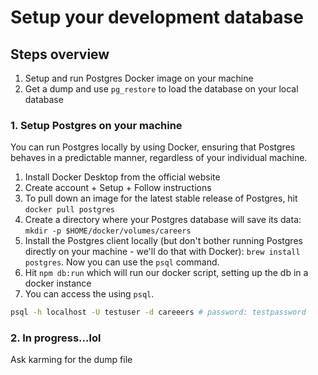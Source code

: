 # Setup your development database

## Steps overview

1. Setup and run Postgres Docker image on your machine
1. Get a dump and use `pg_restore` to load the database on your local database

### 1. Setup Postgres on your machine

You can run Postgres locally by using Docker, ensuring that Postgres
behaves in a predictable manner, regardless of your individual machine.

1. Install Docker Desktop from the official website
1. Create account + Setup + Follow instructions
1. To pull down an image for the latest stable release of Postgres, hit `docker pull postgres`
1. Create a directory where your Postgres database will save its data: `mkdir -p $HOME/docker/volumes/careers`
1. Install the Postgres client locally (but don't bother running Postgres directly on your machine - we'll do that with Docker): `brew install postgres`. Now you can use the `psql` command.
1. Hit `npm db:run` which will run our docker script, setting up the db in a docker instance
1. You can access the using `psql`.

```bash
psql -h localhost -U testuser -d careeers # password: testpassword
```

### 2. In progress...lol

Ask karming for the dump file
